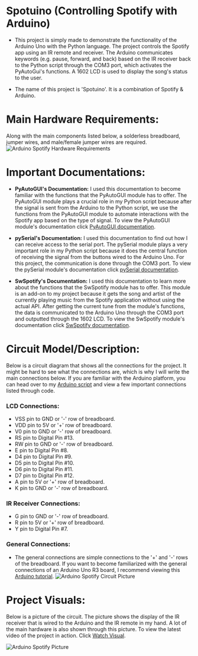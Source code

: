 # Spotuino (Controlling Spotify with Arduino)

- This project is simply made to demonstrate the functionality of the Arduino Uno with the Python language. The project controls the Spotify app using an IR remote and receiver. The Arduino communicates keywords (e.g. pause, forward, and back) based on the IR receiver back to the Python script through the COM3 port, which activates the PyAutoGui's functions. A 1602 LCD is used to display the song's status to the user.

- The name of this project is 'Spotuino'. It is a combination of Spotify & Arduino.

# Main Hardware Requirements:
Along with the main components listed below, a solderless breadboard, jumper wires, and male/female jumper wires are required.
![Arduino Spotify Hardware Requirements](https://user-images.githubusercontent.com/81925146/130687263-7e03b568-043c-48af-99ae-c72797164afc.png)

# Important Documentations:

- **PyAutoGUI's Documentation:** I used this documentation to become familiar with the functions that the PyAutoGUI module has to offer. The PyAutoGUI module plays a crucial role in my Python script because after the signal is sent from the Arduino to the Python script, we use the functions from the PyAutoGUI module to automate interactions with the Spotify app based on the type of signal. To view the PyAutoGUI module's documentation click [PyAutoGUI documentation](https://pyautogui.readthedocs.io/en/latest/#).

- **pySerial's Documentation:** I used this documentation to find out how I can receive access to the serial port. The pySerial module plays a very important role in my Python script because it does the central function of receiving the signal from the buttons wired to the Arduino Uno. For this project, the communication is done through the COM3 port. To view the pySerial module's documentation click [pySerial documentation](https://pyserial.readthedocs.io/en/latest/index.html).

- **SwSpotify's Documentation:** I used this documentation to learn more about the functions that the SwSpotify module has to offer. This module is an add-on to my project because it gets the song and artist of the currently playing music from the Spotify application without using the actual API. After getting the current tune from the module's functions, the data is communicated to the Arduino Uno through the COM3 port and outputted through the 1602 LCD. To view the SwSpotify module's documentation click [SwSpotify documentation](https://pypi.org/project/SwSpotify/).

# Circuit Model/Description:

Below is a circuit diagram that shows all the connections for the project. It might be hard to see what the connections are, which is why I will write the main connections below. If you are familiar with the Arduino platform, you can head over to my [Arduino script](https://github.com/akkik04/Arduino-Controlled-Spotify/blob/main/Arduino-Controlled-Spotify/SpotifyController.ino) and view a few important connections listed through code.

### LCD Connections:
- VSS pin to GND or '-' row of breadboard.
- VDD pin to 5V or '+' row of breadboard.
- V0 pin to GND or '-' row of breadboard.
- RS pin to Digital Pin #13.
- RW pin to GND or '-' row of breadboard.
- E pin to Digital Pin #8.
- D4 pin to Digital Pin #9.
- D5 pin to Digital Pin #10.
- D6 pin to Digital Pin #11.
- D7 pin to Digital Pin #12.
- A pin to 5V or '+' row of breadboard.
- K pin to GND or '-' row of breadboard.

### IR Receiver Connections:
- G pin to GND or '-' row of breadboard.
- R pin to 5V or '+' row of breadboard.
- Y pin to Digital Pin #7.

### General Connections:

- The general connections are simple connections to the '+' and '-' rows of the breadboard. If you want to become familiarized with the general connections of an Arduino Uno R3 board, I recommend viewing this [Arduino tutorial](https://www.arduino.cc/en/Tutorial/HomePage).
![Arduino Spotify Circuit Picture](https://user-images.githubusercontent.com/81925146/130706677-0af51318-2e6b-4951-8271-53b583be8b2d.png)


# Project Visuals:

Below is a picture of the circuit. The picture shows the display of the IR receiver that is wired to the Arduino and the IR remote in my hand. A lot of the main hardware is also shown through this picture. To view the latest video of the project in action. Click [Watch Visual](https://github.com/akkik04/Spotuino/blob/main/Project-Visuals/Updated-Visuals/Latest%20Arduino%20Spotify%20Video.MOV).

![Arduino Spotify Picture](https://user-images.githubusercontent.com/81925146/130685849-ff74278f-203d-4485-8f56-47ee03715de7.jpeg)
